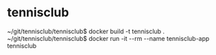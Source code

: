 # tennisclub
~/git/tennisclub/tennisclub$ docker build -t tennisclub . 
~/git/tennisclub/tennisclub$ docker run -it --rm --name tennisclub-app tennisclub
